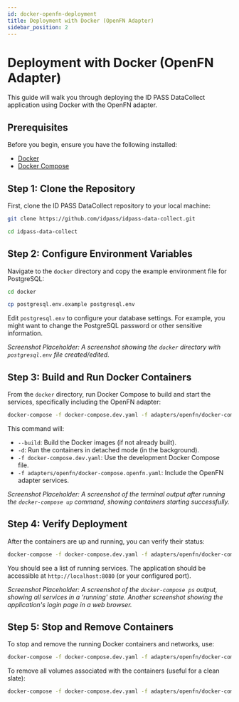 ```yaml
---
id: docker-openfn-deployment
title: Deployment with Docker (OpenFN Adapter)
sidebar_position: 2
---
```


# Deployment with Docker (OpenFN Adapter)

This guide will walk you through deploying the ID PASS DataCollect application using Docker with the OpenFN adapter.

## Prerequisites

Before you begin, ensure you have the following installed:

*   [Docker](https://docs.docker.com/get-docker/)
*   [Docker Compose](https://docs.docker.com/compose/install/)

## Step 1: Clone the Repository

First, clone the ID PASS DataCollect repository to your local machine:

```bash
git clone https://github.com/idpass/idpass-data-collect.git
```

```bash
cd idpass-data-collect
```

## Step 2: Configure Environment Variables

Navigate to the `docker` directory and copy the example environment file for PostgreSQL:

```bash
cd docker
```

```bash
cp postgresql.env.example postgresql.env
```

Edit `postgresql.env` to configure your database settings. For example, you might want to change the PostgreSQL password or other sensitive information.

_Screenshot Placeholder: A screenshot showing the `docker` directory with `postgresql.env` file created/edited._

## Step 3: Build and Run Docker Containers

From the `docker` directory, run Docker Compose to build and start the services, specifically including the OpenFN adapter:

```bash
docker-compose -f docker-compose.dev.yaml -f adapters/openfn/docker-compose.openfn.yaml up --build -d
```

This command will:

*   `--build`: Build the Docker images (if not already built).
*   `-d`: Run the containers in detached mode (in the background).
*   `-f docker-compose.dev.yaml`: Use the development Docker Compose file.
*   `-f adapters/openfn/docker-compose.openfn.yaml`: Include the OpenFN adapter services.

_Screenshot Placeholder: A screenshot of the terminal output after running the `docker-compose up` command, showing containers starting successfully._

## Step 4: Verify Deployment

After the containers are up and running, you can verify their status:

```bash
docker-compose -f docker-compose.dev.yaml -f adapters/openfn/docker-compose.openfn.yaml ps
```

You should see a list of running services. The application should be accessible at `http://localhost:8080` (or your configured port).

_Screenshot Placeholder: A screenshot of the `docker-compose ps` output, showing all services in a 'running' state. Another screenshot showing the application's login page in a web browser._

## Step 5: Stop and Remove Containers

To stop and remove the running Docker containers and networks, use:

```bash
docker-compose -f docker-compose.dev.yaml -f adapters/openfn/docker-compose.openfn.yaml down
```

To remove all volumes associated with the containers (useful for a clean slate):

```bash
docker-compose -f docker-compose.dev.yaml -f adapters/openfn/docker-compose.openfn.yaml down --volumes
```
